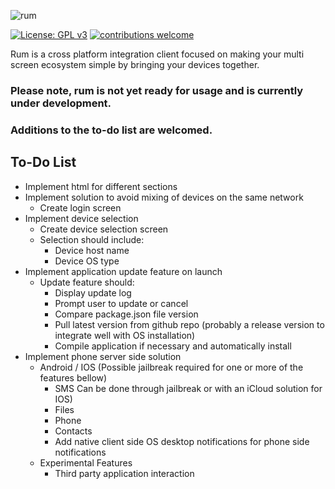![rum](https://cdn.rawgit.com/AlfredoSequeida/rum/98c9ab8d/assets/images/banner.svg)

[![License: GPL v3](https://img.shields.io/badge/License-GPL%20v3-blue.svg)](http://www.gnu.org/licenses/gpl-3.0)
[![contributions welcome](https://img.shields.io/badge/contributions-welcome-brightgreen.svg?style=flat)](https://github.com/AlfredoSequeida/rum/issues)

Rum is a cross platform integration client focused on making your multi screen ecosystem simple by bringing your devices together. 

### Please note, rum is not yet ready for usage and is currently under development.

### Additions to the to-do list are welcomed.

## To-Do List
* Implement html for different sections
* Implement solution to avoid mixing of devices on the same network
	* Create login screen
* Implement device selection
	* Create device selection screen
	* Selection should include:
		* Device host name
		* Device OS type
* Implement application update feature on launch
	* Update feature should:
		* Display update log
		* Prompt user to update or cancel
		* Compare package.json file version
		* Pull latest version from github repo (probably a release version to integrate well with OS installation)
		* Compile application if necessary and automatically install 
* Implement phone server side solution
	* Android / IOS (Possible jailbreak required for one or more of the features bellow)
		* SMS Can be done through jailbreak or with an iCloud solution for IOS)
		* Files
		* Phone
		* Contacts
		* Add native client side OS desktop notifications for phone side notifications
	* Experimental Features
		* Third party application interaction

